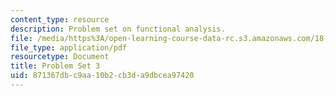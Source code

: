 ```yaml
---
content_type: resource
description: Problem set on functional analysis.
file: /media/https%3A/open-learning-course-data-rc.s3.amazonaws.com/18-102-introduction-to-functional-analysis-spring-2009/871367dbc9aa10b2cb3da9dbcea97420_MIT18_102s09_pset03.pdf
file_type: application/pdf
resourcetype: Document
title: Problem Set 3
uid: 871367db-c9aa-10b2-cb3d-a9dbcea97420
---
```

